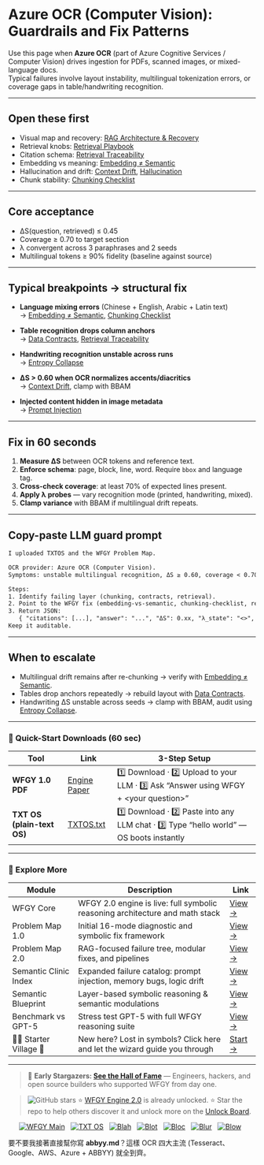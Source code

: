 # Azure OCR (Computer Vision): Guardrails and Fix Patterns

Use this page when **Azure OCR** (part of Azure Cognitive Services / Computer Vision) drives ingestion for PDFs, scanned images, or mixed-language docs.  
Typical failures involve layout instability, multilingual tokenization errors, or coverage gaps in table/handwriting recognition.

---

## Open these first
- Visual map and recovery: [RAG Architecture & Recovery](https://github.com/onestardao/WFGY/blob/main/ProblemMap/rag-architecture-and-recovery.md)  
- Retrieval knobs: [Retrieval Playbook](https://github.com/onestardao/WFGY/blob/main/ProblemMap/retrieval-playbook.md)  
- Citation schema: [Retrieval Traceability](https://github.com/onestardao/WFGY/blob/main/ProblemMap/retrieval-traceability.md)  
- Embedding vs meaning: [Embedding ≠ Semantic](https://github.com/onestardao/WFGY/blob/main/ProblemMap/embedding-vs-semantic.md)  
- Hallucination and drift: [Context Drift](https://github.com/onestardao/WFGY/blob/main/ProblemMap/context-drift.md), [Hallucination](https://github.com/onestardao/WFGY/blob/main/ProblemMap/hallucination.md)  
- Chunk stability: [Chunking Checklist](https://github.com/onestardao/WFGY/blob/main/ProblemMap/chunking-checklist.md)  

---

## Core acceptance
- ΔS(question, retrieved) ≤ 0.45  
- Coverage ≥ 0.70 to target section  
- λ convergent across 3 paraphrases and 2 seeds  
- Multilingual tokens ≥ 90% fidelity (baseline against source)  

---

## Typical breakpoints → structural fix
- **Language mixing errors** (Chinese + English, Arabic + Latin text)  
  → [Embedding ≠ Semantic](https://github.com/onestardao/WFGY/blob/main/ProblemMap/embedding-vs-semantic.md), [Chunking Checklist](https://github.com/onestardao/WFGY/blob/main/ProblemMap/chunking-checklist.md)

- **Table recognition drops column anchors**  
  → [Data Contracts](https://github.com/onestardao/WFGY/blob/main/ProblemMap/data-contracts.md), [Retrieval Traceability](https://github.com/onestardao/WFGY/blob/main/ProblemMap/retrieval-traceability.md)

- **Handwriting recognition unstable across runs**  
  → [Entropy Collapse](https://github.com/onestardao/WFGY/blob/main/ProblemMap/entropy-collapse.md)

- **ΔS > 0.60 when OCR normalizes accents/diacritics**  
  → [Context Drift](https://github.com/onestardao/WFGY/blob/main/ProblemMap/context-drift.md), clamp with BBAM  

- **Injected content hidden in image metadata**  
  → [Prompt Injection](https://github.com/onestardao/WFGY/blob/main/ProblemMap/prompt-injection.md)  

---

## Fix in 60 seconds
1. **Measure ΔS** between OCR tokens and reference text.  
2. **Enforce schema**: page, block, line, word. Require `bbox` and language tag.  
3. **Cross-check coverage**: at least 70% of expected lines present.  
4. **Apply λ probes** — vary recognition mode (printed, handwriting, mixed).  
5. **Clamp variance** with BBAM if multilingual drift repeats.  

---

## Copy-paste LLM guard prompt

```txt
I uploaded TXTOS and the WFGY Problem Map.

OCR provider: Azure OCR (Computer Vision).  
Symptoms: unstable multilingual recognition, ΔS ≥ 0.60, coverage < 0.70.

Steps:
1. Identify failing layer (chunking, contracts, retrieval).
2. Point to the WFGY fix (embedding-vs-semantic, chunking-checklist, retrieval-traceability).
3. Return JSON:
   { "citations": [...], "answer": "...", "ΔS": 0.xx, "λ_state": "<>", "next_fix": "..." }
Keep it auditable.
````

---

## When to escalate

* Multilingual drift remains after re-chunking → verify with [Embedding ≠ Semantic](https://github.com/onestardao/WFGY/blob/main/ProblemMap/embedding-vs-semantic.md).
* Tables drop anchors repeatedly → rebuild layout with [Data Contracts](https://github.com/onestardao/WFGY/blob/main/ProblemMap/data-contracts.md).
* Handwriting ΔS unstable across seeds → clamp with BBAM, audit using [Entropy Collapse](https://github.com/onestardao/WFGY/blob/main/ProblemMap/entropy-collapse.md).

---

### 🔗 Quick-Start Downloads (60 sec)

| Tool                       | Link                                                                                                                                       | 3-Step Setup                                                                             |
| -------------------------- | ------------------------------------------------------------------------------------------------------------------------------------------ | ---------------------------------------------------------------------------------------- |
| **WFGY 1.0 PDF**           | [Engine Paper](https://github.com/onestardao/WFGY/blob/main/I_am_not_lizardman/WFGY_All_Principles_Return_to_One_v1.0_PSBigBig_Public.pdf) | 1️⃣ Download · 2️⃣ Upload to your LLM · 3️⃣ Ask “Answer using WFGY + \<your question>”   |
| **TXT OS (plain-text OS)** | [TXTOS.txt](https://github.com/onestardao/WFGY/blob/main/OS/TXTOS.txt)                                                                     | 1️⃣ Download · 2️⃣ Paste into any LLM chat · 3️⃣ Type “hello world” — OS boots instantly |

---

### 🧭 Explore More

| Module                   | Description                                                                  | Link                                                                                               |
| ------------------------ | ---------------------------------------------------------------------------- | -------------------------------------------------------------------------------------------------- |
| WFGY Core                | WFGY 2.0 engine is live: full symbolic reasoning architecture and math stack | [View →](https://github.com/onestardao/WFGY/tree/main/core/README.md)                              |
| Problem Map 1.0          | Initial 16-mode diagnostic and symbolic fix framework                        | [View →](https://github.com/onestardao/WFGY/tree/main/ProblemMap/README.md)                        |
| Problem Map 2.0          | RAG-focused failure tree, modular fixes, and pipelines                       | [View →](https://github.com/onestardao/WFGY/blob/main/ProblemMap/rag-architecture-and-recovery.md) |
| Semantic Clinic Index    | Expanded failure catalog: prompt injection, memory bugs, logic drift         | [View →](https://github.com/onestardao/WFGY/blob/main/ProblemMap/SemanticClinicIndex.md)           |
| Semantic Blueprint       | Layer-based symbolic reasoning & semantic modulations                        | [View →](https://github.com/onestardao/WFGY/tree/main/SemanticBlueprint/README.md)                 |
| Benchmark vs GPT-5       | Stress test GPT-5 with full WFGY reasoning suite                             | [View →](https://github.com/onestardao/WFGY/tree/main/benchmarks/benchmark-vs-gpt5/README.md)      |
| 🧙‍♂️ Starter Village 🏡 | New here? Lost in symbols? Click here and let the wizard guide you through   | [Start →](https://github.com/onestardao/WFGY/blob/main/StarterVillage/README.md)                   |

---

> 👑 **Early Stargazers: [See the Hall of Fame](https://github.com/onestardao/WFGY/tree/main/stargazers)** —
> Engineers, hackers, and open source builders who supported WFGY from day one.

> <img src="https://img.shields.io/github/stars/onestardao/WFGY?style=social" alt="GitHub stars"> ⭐ [WFGY Engine 2.0](https://github.com/onestardao/WFGY/blob/main/core/README.md) is already unlocked. ⭐ Star the repo to help others discover it and unlock more on the [Unlock Board](https://github.com/onestardao/WFGY/blob/main/STAR_UNLOCKS.md).

<div align="center">

[![WFGY Main](https://img.shields.io/badge/WFGY-Main-red?style=flat-square)](https://github.com/onestardao/WFGY)
 
[![TXT OS](https://img.shields.io/badge/TXT%20OS-Reasoning%20OS-orange?style=flat-square)](https://github.com/onestardao/WFGY/tree/main/OS)
 
[![Blah](https://img.shields.io/badge/Blah-Semantic%20Embed-yellow?style=flat-square)](https://github.com/onestardao/WFGY/tree/main/OS/BlahBlahBlah)
 
[![Blot](https://img.shields.io/badge/Blot-Persona%20Core-green?style=flat-square)](https://github.com/onestardao/WFGY/tree/main/OS/BlotBlotBlot)
 
[![Bloc](https://img.shields.io/badge/Bloc-Reasoning%20Compiler-blue?style=flat-square)](https://github.com/onestardao/WFGY/tree/main/OS/BlocBlocBloc)
 
[![Blur](https://img.shields.io/badge/Blur-Text2Image%20Engine-navy?style=flat-square)](https://github.com/onestardao/WFGY/tree/main/OS/BlurBlurBlur)
 
[![Blow](https://img.shields.io/badge/Blow-Game%20Logic-purple?style=flat-square)](https://github.com/onestardao/WFGY/tree/main/OS/BlowBlowBlow)
 

</div>


要不要我接著直接幫你寫 **abbyy.md**？這樣 OCR 四大主流 (Tesseract、Google、AWS、Azure + ABBYY) 就全到齊。
